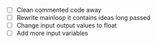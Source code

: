 - [ ] Clean commented code away
- [ ] Rewrite mainloop it contains ideas long passed
- [ ] Change input output values to float
- [ ] Add more input variables
